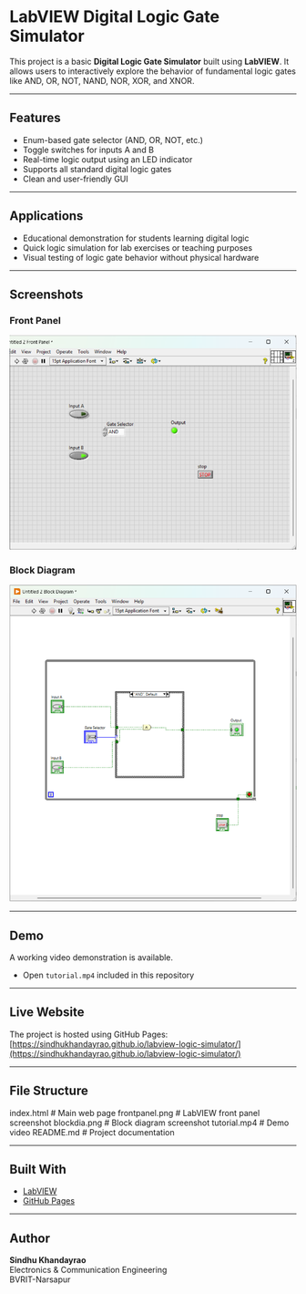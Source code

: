 # LabVIEW Digital Logic Gate Simulator

This project is a basic **Digital Logic Gate Simulator** built using **LabVIEW**. It allows users to interactively explore the behavior of fundamental logic gates like AND, OR, NOT, NAND, NOR, XOR, and XNOR.

---

## Features

- Enum-based gate selector (AND, OR, NOT, etc.)
- Toggle switches for inputs A and B
- Real-time logic output using an LED indicator
- Supports all standard digital logic gates
- Clean and user-friendly GUI

---

## Applications

- Educational demonstration for students learning digital logic
- Quick logic simulation for lab exercises or teaching purposes
- Visual testing of logic gate behavior without physical hardware

---

## Screenshots

### Front Panel  
![Front Panel](frontpanel.png)

### Block Diagram  
![Block Diagram](blockdia.png)

---

## Demo

A working video demonstration is available.


- Open `tutorial.mp4` included in this repository


---

## Live Website

The project is hosted using GitHub Pages:  
[https://sindhukhandayrao.github.io/labview-logic-simulator/](https://sindhukhandayrao.github.io/labview-logic-simulator/)

---

## File Structure
index.html # Main web page
frontpanel.png # LabVIEW front panel screenshot
blockdia.png # Block diagram screenshot
tutorial.mp4 # Demo video 
README.md # Project documentation


---

## Built With

- [LabVIEW](https://www.ni.com/en-us/shop/labview.html)
- [GitHub Pages](https://pages.github.com/)

---

## Author

**Sindhu Khandayrao**  
Electronics & Communication Engineering  
BVRIT-Narsapur




